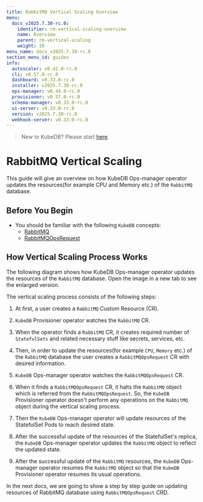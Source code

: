 ```yaml
---
title: RabbitMQ Vertical Scaling Overview
menu:
  docs_v2025.7.30-rc.0:
    identifier: rm-vertical-scaling-overview
    name: Overview
    parent: rm-vertical-scaling
    weight: 10
menu_name: docs_v2025.7.30-rc.0
section_menu_id: guides
info:
  autoscaler: v0.42.0-rc.0
  cli: v0.57.0-rc.0
  dashboard: v0.33.0-rc.0
  installer: v2025.7.30-rc.0
  ops-manager: v0.44.0-rc.0
  provisioner: v0.57.0-rc.0
  schema-manager: v0.33.0-rc.0
  ui-server: v0.33.0-rc.0
  version: v2025.7.30-rc.0
  webhook-server: v0.33.0-rc.0
---
```


> New to KubeDB? Please start [here](/docs/v2025.7.30-rc.0/README).

# RabbitMQ Vertical Scaling

This guide will give an overview on how KubeDB Ops-manager operator updates the resources(for example CPU and Memory etc.) of the `RabbitMQ` database.

## Before You Begin

- You should be familiar with the following `KubeDB` concepts:
  - [RabbitMQ](/docs/v2025.7.30-rc.0/guides/rabbitmq/concepts/rabbitmq)
  - [RabbitMQOpsRequest](/docs/v2025.7.30-rc.0/guides/rabbitmq/concepts/opsrequest)

## How Vertical Scaling Process Works

The following diagram shows how KubeDB Ops-manager operator updates the resources of the `RabbitMQ` database. Open the image in a new tab to see the enlarged version.

The vertical scaling process consists of the following steps:

1. At first, a user creates a `RabbitMQ` Custom Resource (CR).

2. `KubeDB` Provisioner  operator watches the `RabbitMQ` CR.

3. When the operator finds a `RabbitMQ` CR, it creates required number of `StatefulSets` and related necessary stuff like secrets, services, etc.

4. Then, in order to update the resources(for example `CPU`, `Memory` etc.) of the `RabbitMQ` database the user creates a `RabbitMQOpsRequest` CR with desired information.

5. `KubeDB` Ops-manager operator watches the `RabbitMQOpsRequest` CR.

6. When it finds a `RabbitMQOpsRequest` CR, it halts the `RabbitMQ` object which is referred from the `RabbitMQOpsRequest`. So, the `KubeDB` Provisioner  operator doesn't perform any operations on the `RabbitMQ` object during the vertical scaling process.  

7. Then the `KubeDB` Ops-manager operator will update resources of the StatefulSet Pods to reach desired state.

8. After the successful update of the resources of the StatefulSet's replica, the `KubeDB` Ops-manager operator updates the `RabbitMQ` object to reflect the updated state.

9. After the successful update  of the `RabbitMQ` resources, the `KubeDB` Ops-manager operator resumes the `RabbitMQ` object so that the `KubeDB` Provisioner  operator resumes its usual operations.

In the next docs, we are going to show a step by step guide on updating resources of RabbitMQ database using `RabbitMQOpsRequest` CRD.
